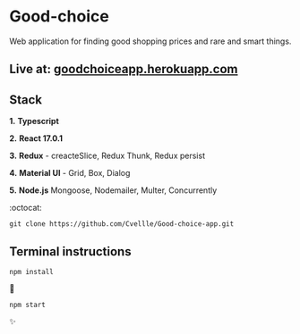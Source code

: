 # Good-choice

Web application for finding good shopping prices and rare and smart things.

## Live at: [goodchoiceapp.herokuapp.com](https://goodchoiceapp.herokuapp.com/signup)

## Stack

**1.** **Typescript**

**2.** **React 17.0.1**

**3.** **Redux** - creacteSlice, Redux Thunk, Redux persist

**4.** **Material UI** - Grid, Box, Dialog

**5.** **Node.js** Mongoose, Nodemailer, Multer, Concurrently

:octocat:

```
git clone https://github.com/Cvellle/Good-choice-app.git
```

## Terminal instructions

```
npm install
```

:rocket:

```
npm start
```

:sparkles:
